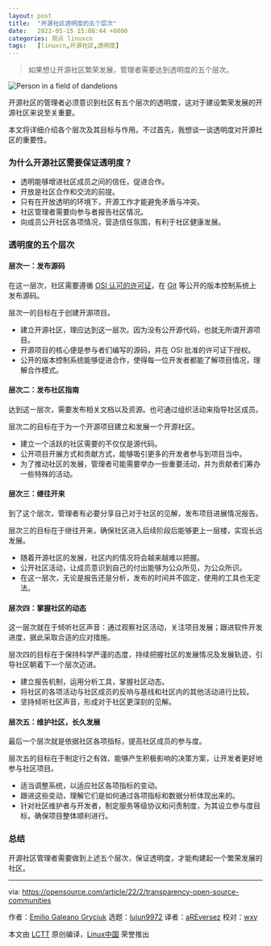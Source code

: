 ```yaml
---
layout: post
title:	"开源社区透明度的五个层次"
date:	2022-05-15 15:08:44 +0800 
categories:	观点 linuxcn 
tags:	[linuxcn,开源社区,透明度]
---
```




> 
> 如果想让开源社区繁荣发展，管理者需要达到透明度的五个层次。
> 
> 
> 


![](/Asserts/Images//attachment/album/202205/15/150842yrvm9v5qbbd7a355.jpg "Person in a field of dandelions")


开源社区的管理者必须意识到社区有五个层次的透明度，这对于建设繁荣发展的开源社区来说至关重要。


本文将详细介绍各个层次及其目标与作用。不过首先，我想谈一谈透明度对开源社区的重要性。


### 为什么开源社区需要保证透明度？


* 透明能够增进社区成员之间的信任，促进合作。
* 开放是社区合作和交流的前提。
* 只有在开放透明的环境下，开源工作才能避免矛盾与冲突。
* 社区管理者需要向参与者报告社区情况。
* 向成员公开社区各项情况，营造信任氛围，有利于社区健康发展。


### 透明度的五个层次


#### 层次一：发布源码


在这一层次，社区需要遵循 [OSI 认可的许可证](https://opensource.org/licenses)，在 [Git](https://opensource.com/tags/git) 等公开的版本控制系统上发布源码。


层次一的目标在于创建开源项目。


* 建立开源社区，理应达到这一层次。因为没有公开源代码，也就无所谓开源项目。
* 开源项目的核心便是参与者们编写的源码，并在 OSI 批准的许可证下授权。
* 公开的版本控制系统能够促进合作，使得每一位开发者都能了解项目情况，理解合作模式。


#### 层次二：发布社区指南


达到这一层次，需要发布相关文档以及资源。也可通过组织活动来指导社区成员。


层次二的目标在于为一个开源项目建立和发展一个开源社区。


* 建立一个活跃的社区需要的不仅仅是源代码。
* 公开项目开展方式和贡献方式，能够吸引更多的开发者参与到项目当中。
* 为了推动社区的发展，管理者可能需要举办一些重要活动，并为贡献者们筹办一些特殊的活动。


#### 层次三：继往开来


到了这个层次，管理者有必要分享自己对于社区的见解，发布项目进展情况报告。


层次三的目标在于继往开来，确保社区进入后续阶段后能够更上一层楼，实现长远发展。


* 随着开源社区的发展，社区内的情况将会越来越难以把握。
* 公开社区活动，让成员意识到自己的付出能够为公众所见，为公众所识。
* 在这一层次，无论是报告还是分析，发布的时间并不固定，使用的工具也无定法。


#### 层次四：掌握社区的动态


这一层次就在于倾听社区声音：通过观察社区活动，关注项目发展；跟进软件开发进度，据此采取合适的应对措施。


层次四的目标在于保持科学严谨的态度，持续把握社区的发展情况及发展轨迹，引导社区朝着下一个层次迈进。


* 建立报告机制，运用分析工具，掌握社区动态。
* 将社区的各项活动与社区成员的反响与基线和社区内的其他活动进行比较。
* 坚持倾听社区声音，形成对于社区更深刻的见解。


#### 层次五：维护社区，长久发展


最后一个层次就是依据社区各项指标，提高社区成员的参与度。


层次五的目标在于制定行之有效、能够产生积极影响的决策方案，让开发者更好地参与社区项目。


* 适当调整系统，以适应社区各项指标的变动。
* 跟进这些变动，理解它们是如何通过各项指标和数据分析体现出来的。
* 针对社区维护者与开发者，制定服务等级协议和问责制度，为其设立参与度目标，确保项目整体顺利进行。


### 总结


开源社区管理者需要做到上述五个层次，保证透明度，才能构建起一个繁荣发展的社区。




---


via: <https://opensource.com/article/22/2/transparency-open-source-communities>


作者：[Emilio Galeano Gryciuk](https://opensource.com/users/egaleano) 选题：[lujun9972](https://github.com/lujun9972) 译者：[aREversez](https://github.com/aREversez) 校对：[wxy](https://github.com/wxy)


本文由 [LCTT](https://github.com/LCTT/TranslateProject) 原创编译，[Linux中国](https://linux.cn/) 荣誉推出
